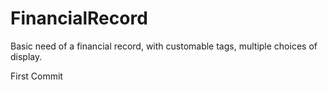 # FinancialRecord
Basic need of a financial record, with customable tags, multiple choices of display.

First Commit